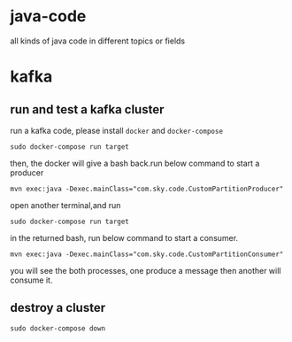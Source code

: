# java-code
all kinds of java code in different topics or fields

# kafka

## run and test a kafka cluster
run a kafka code, please install `docker` and `docker-compose`

````
sudo docker-compose run target
````

then, the docker will give a bash back.run below command to start a producer

````
mvn exec:java -Dexec.mainClass="com.sky.code.CustomPartitionProducer"
````

open another terminal,and run

````
sudo docker-compose run target
````

in the returned bash, run below command to start a consumer.

````
mvn exec:java -Dexec.mainClass="com.sky.code.CustomPartitionConsumer"
````

you will see the both processes, one produce a message then another will consume it.


## destroy a cluster

````
sudo docker-compose down
````